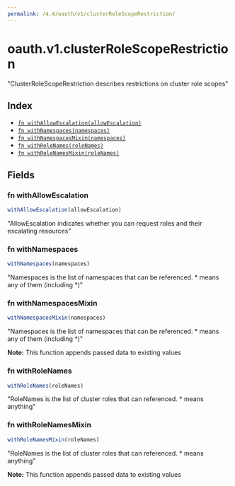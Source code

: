 ```yaml
---
permalink: /4.4/oauth/v1/clusterRoleScopeRestriction/
---
```


# oauth.v1.clusterRoleScopeRestriction

"ClusterRoleScopeRestriction describes restrictions on cluster role scopes"

## Index

* [`fn withAllowEscalation(allowEscalation)`](#fn-withallowescalation)
* [`fn withNamespaces(namespaces)`](#fn-withnamespaces)
* [`fn withNamespacesMixin(namespaces)`](#fn-withnamespacesmixin)
* [`fn withRoleNames(roleNames)`](#fn-withrolenames)
* [`fn withRoleNamesMixin(roleNames)`](#fn-withrolenamesmixin)

## Fields

### fn withAllowEscalation

```ts
withAllowEscalation(allowEscalation)
```

"AllowEscalation indicates whether you can request roles and their escalating resources"

### fn withNamespaces

```ts
withNamespaces(namespaces)
```

"Namespaces is the list of namespaces that can be referenced.  * means any of them (including *)"

### fn withNamespacesMixin

```ts
withNamespacesMixin(namespaces)
```

"Namespaces is the list of namespaces that can be referenced.  * means any of them (including *)"

**Note:** This function appends passed data to existing values

### fn withRoleNames

```ts
withRoleNames(roleNames)
```

"RoleNames is the list of cluster roles that can referenced.  * means anything"

### fn withRoleNamesMixin

```ts
withRoleNamesMixin(roleNames)
```

"RoleNames is the list of cluster roles that can referenced.  * means anything"

**Note:** This function appends passed data to existing values